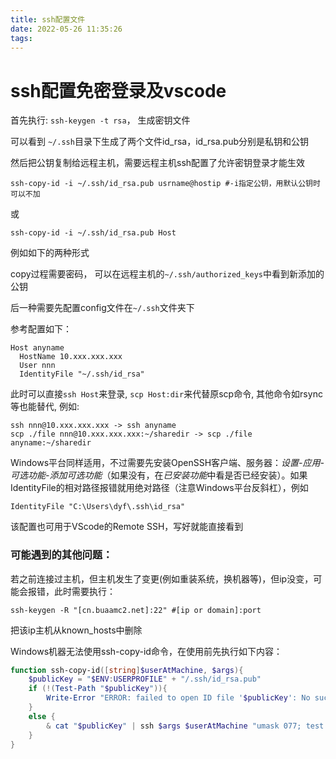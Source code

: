 ```yaml
---
title: ssh配置文件
date: 2022-05-26 11:35:26
tags:
---
```


# ssh配置免密登录及vscode

首先执行: `ssh-keygen -t rsa`， 生成密钥文件  

可以看到 `~/.ssh`目录下生成了两个文件id_rsa，id_rsa.pub分别是私钥和公钥 

然后把公钥复制给远程主机，需要远程主机ssh配置了允许密钥登录才能生效

```shell
ssh-copy-id -i ~/.ssh/id_rsa.pub usrname@hostip #-i指定公钥，用默认公钥时可以不加
```

或

```shell
ssh-copy-id -i ~/.ssh/id_rsa.pub Host
```

例如如下的两种形式


copy过程需要密码， 可以在远程主机的`~/.ssh/authorized_keys`中看到新添加的公钥

后一种需要先配置config文件在`~/.ssh`文件夹下  

参考配置如下：

```
Host anyname
  HostName 10.xxx.xxx.xxx
  User nnn
  IdentityFile "~/.ssh/id_rsa"
```

此时可以直接`ssh Host`来登录, `scp Host:dir`来代替原scp命令, 其他命令如rsync等也能替代, 例如:

```shell
ssh nnn@10.xxx.xxx.xxx -> ssh anyname
scp ./file nnn@10.xxx.xxx.xxx:~/sharedir -> scp ./file anyname:~/sharedir
```

Windows平台同样适用，不过需要先安装OpenSSH客户端、服务器：*设置-应用-可选功能-添加可选功能*（如果没有，在*已安装功能*中看是否已经安装）。如果IdentityFile的相对路径报错就用绝对路径（注意Windows平台反斜杠），例如

```
IdentityFile "C:\Users\dyf\.ssh\id_rsa" 
```

该配置也可用于VScode的Remote SSH，写好就能直接看到

### 可能遇到的其他问题：

若之前连接过主机，但主机发生了变更(例如重装系统，换机器等)，但ip没变，可能会报错，此时需要执行：  

```shell
ssh-keygen -R "[cn.buaamc2.net]:22" #[ip or domain]:port
```

把该ip主机从known_hosts中删除

Windows机器无法使用ssh-copy-id命令，在使用前先执行如下内容：
```powershell
function ssh-copy-id([string]$userAtMachine, $args){   
    $publicKey = "$ENV:USERPROFILE" + "/.ssh/id_rsa.pub"
    if (!(Test-Path "$publicKey")){
        Write-Error "ERROR: failed to open ID file '$publicKey': No such file"            
    }
    else {
        & cat "$publicKey" | ssh $args $userAtMachine "umask 077; test -d .ssh || mkdir .ssh ; cat >> .ssh/authorized_keys || exit 1"      
    }
}
```